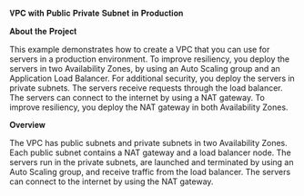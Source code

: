𝐕𝐏𝐂 𝐰𝐢𝐭𝐡 𝐏𝐮𝐛𝐥𝐢𝐜 𝐏𝐫𝐢𝐯𝐚𝐭𝐞 𝐒𝐮𝐛𝐧𝐞𝐭 𝐢𝐧 𝐏𝐫𝐨𝐝𝐮𝐜𝐭𝐢𝐨𝐧


𝐀𝐛𝐨𝐮𝐭 𝐭𝐡𝐞 𝐏𝐫𝐨𝐣𝐞𝐜𝐭


This example demonstrates how to create a VPC that you can use for servers in a production environment.
To improve resiliency, you deploy the servers in two Availability Zones, by using an Auto Scaling group and an Application Load Balancer. For additional security, you deploy the servers in private subnets. The servers receive requests through the load balancer. The servers can connect to the internet by using a NAT gateway. To improve resiliency, you deploy the NAT gateway in both Availability Zones.

𝐎𝐯𝐞𝐫𝐯𝐢𝐞𝐰

The VPC has public subnets and private subnets in two Availability Zones.
Each public subnet contains a NAT gateway and a load balancer node.
The servers run in the private subnets, are launched and terminated by using an Auto Scaling group, and receive traffic from the load balancer.
The servers can connect to the internet by using the NAT gateway.
